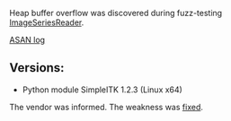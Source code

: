Heap buffer overflow was discovered during fuzz-testing [ImageSeriesReader](https://itk.org/SimpleITKDoxygen/html/classitk_1_1simple_1_1ImageSeriesReader.html).

[ASAN log](./data/heap-buffer-overflow-asan.log)

## Versions:
* Python module SimpleITK 1.2.3 (Linux x64)

The vendor was informed. The weakness was [fixed](https://discourse.itk.org/t/heap-buffer-overflow-in-itkimportimagecontainer/2343).